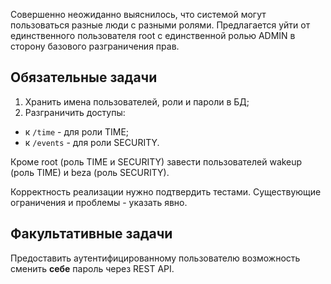 Совершенно неожиданно выяснилось, что системой могут пользоваться разные люди с разными ролями. Предлагается уйти от
единственного пользователя root с единственной ролью ADMIN в сторону базового разграничения прав.

## Обязательные задачи

1. Хранить имена пользователей, роли и пароли в БД;
2. Разграничить доступы:
- к `/time` - для роли TIME;
- к `/events` - для роли SECURITY.

Кроме root (роль TIME и SECURITY) завести пользователей wakeup (роль TIME)  и beza (роль SECURITY).

Корректность реализации нужно подтвердить тестами. Существующие ограничения и проблемы - указать явно.

## Факультативные задачи

Предоставить аутентифицированному пользователю возможность сменить **себе** пароль через REST API. 